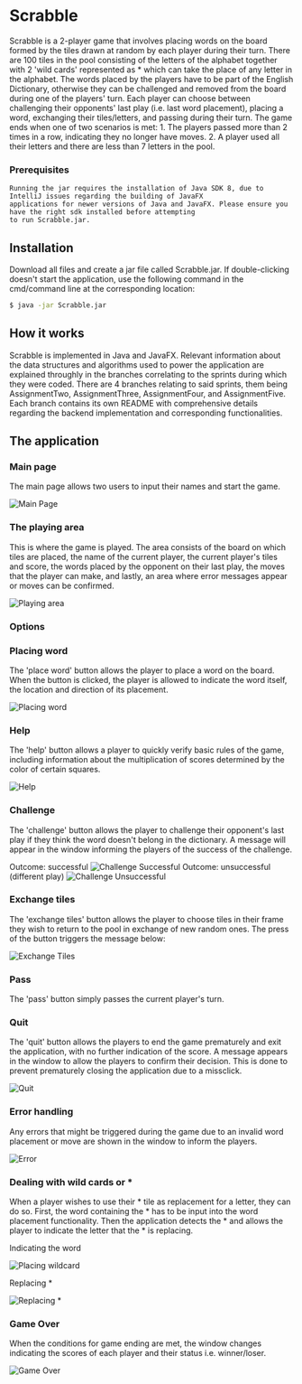 # Scrabble

Scrabble is a 2-player game that involves placing words on the board formed by the tiles drawn at random by each player during their turn. There are 100 tiles in the pool consisting of the letters of the alphabet together with 2 'wild cards' represented as * which can take the place of any letter in the alphabet.  The words placed by the players have to be part of the English Dictionary, otherwise they can be challenged and removed from the board during one of the players' turn. Each player can choose between challenging their opponents' last play (i.e. last word placement), placing a word, exchanging their tiles/letters, and passing during their turn. The game ends when one of two scenarios is met:
    1. The players passed more than 2 times in a row, indicating they no longer have moves.
    2. A player used all their letters and there are less than 7 letters in the pool.

### Prerequisites
    Running the jar requires the installation of Java SDK 8, due to IntelliJ issues regarding the building of JavaFX 
    applications for newer versions of Java and JavaFX. Please ensure you have the right sdk installed before attempting
    to run Scrabble.jar.

## Installation

Download all files and create a jar file called Scrabble.jar. If double-clicking doesn't start the application, use the following 
command in the cmd/command line at the corresponding location:

```bash 
$ java -jar Scrabble.jar
```

## How it works

Scrabble is implemented in Java and JavaFX. Relevant information about the data structures and algorithms used to power the application are explained throughly in the branches correlating to the sprints during which they were coded. There are 4 branches relating to said sprints, them being AssignmentTwo, AssignmentThree, AssignmentFour, and AssignmentFive. Each branch contains its own README with comprehensive details regarding the backend implementation and corresponding functionalities.


## The application

### Main page
The main page allows two users to input their names and start the game.

![Main Page](https://github.com/antalandra/ScrabbleApplication/blob/master/src/img/mainmenu.PNG?raw=true)

### The playing area
This is where the game is played. The area consists of the board on which tiles are placed, the name of the current player, the current player's tiles and score, the words placed by the opponent on their last play, the moves that the player can make, and lastly, an area where error messages appear or moves can be confirmed.

![Playing area](https://github.com/antalandra/ScrabbleApplication/blob/master/src/img/playingarea.PNG?raw=true)

### Options
### Placing word
The 'place word' button allows the player to place a word on the board. When the button is clicked, the player is allowed to indicate the word itself, the location and direction of its placement.

![Placing word](https://github.com/antalandra/ScrabbleApplication/blob/master/src/img/placingword.PNG?raw=true)

### Help 
The 'help' button allows a player to quickly verify basic rules of the game, including information about the multiplication of scores determined by the color of certain squares.

![Help](https://github.com/antalandra/ScrabbleApplication/blob/master/src/img/help.PNG?raw=true)

### Challenge
The 'challenge' button allows the player to challenge their opponent's last play if they think the word doesn't belong in the dictionary. A message will appear in the window informing the players of the success of the challenge.

Outcome: successful
![Challenge Successful](https://github.com/antalandra/ScrabbleApplication/blob/master/src/img/challenge-successful.PNG?raw=true)
Outcome: unsuccessful (different play)
![Challenge Unsuccessful](https://github.com/antalandra/ScrabbleApplication/blob/master/src/img/challenge-unsuccessful.PNG?raw=true)

### Exchange tiles
The 'exchange tiles' button allows the player to choose tiles in their frame they wish to return to the pool in exchange of new random ones. The press of the button triggers the message below:

![Exchange Tiles](https://github.com/antalandra/ScrabbleApplication/blob/master/src/img/exchange.PNG?raw=true)

### Pass
The 'pass' button simply passes the current player's turn.

### Quit
The 'quit' button allows the players to end the game prematurely and exit the application, with no further indication of the score. A message appears in the window to allow the players to confirm their decision. This is done to prevent prematurely closing the application due to a missclick.

![Quit](https://github.com/antalandra/ScrabbleApplication/blob/master/src/img/quit.PNG?raw=true)

### Error handling
Any errors that might be triggered during the game due to an invalid word placement or move are shown in the window to inform the players.

![Error](https://github.com/antalandra/ScrabbleApplication/blob/master/src/img/errorhandling.PNG?raw=true)


### Dealing with wild cards or *
When a player wishes to use their * tile as replacement for a letter, they can do so. First, the word containing the * has to be input into the word placement functionality. Then the application detects the * and allows the player to indicate the letter that the * is replacing.

Indicating the word

![Placing wildcard](https://github.com/antalandra/ScrabbleApplication/blob/master/src/img/placing-wildcard.PNG?raw=true)

Replacing *

![Replacing *](https://github.com/antalandra/ScrabbleApplication/blob/master/src/img/placing-wildcard-handling.PNG?raw=true)

### Game Over
When the conditions for game ending are met, the window changes indicating the scores of each player and their status i.e. winner/loser.

![Game Over](https://github.com/antalandra/ScrabbleApplication/blob/master/src/img/gameover.PNG?raw=true)









